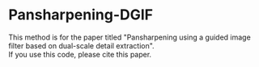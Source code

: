 # Pansharpening-DGIF
This method is for the paper titled "Pansharpening using a guided image filter based on dual-scale detail extraction".\
If you use this code, please cite this paper.
 
